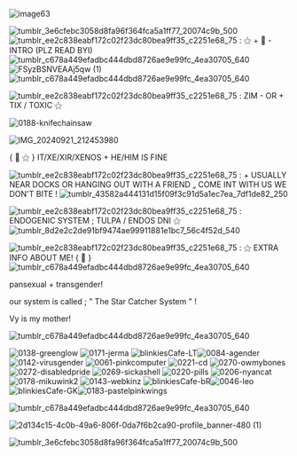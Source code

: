 ![image63](https://github.com/user-attachments/assets/5cea7ada-abd2-471d-83a4-787b133ce32c) 


![tumblr_3e6cfebc3058d8fa96f364fca5a1ff77_20074c9b_500](https://github.com/user-attachments/assets/6ec6e63d-ae7a-445e-8861-49c4da8829ea)
![tumblr_ee2c838eabf172c02f23dc80bea9ff35_c2251e68_75](https://github.com/user-attachments/assets/a2175105-7bf3-453d-813d-e95b0a27100c)
 : ⚝ + 🐬 - INTRO (PLZ READ BYI)
 ![tumblr_c678a449efadbc444dbd8726ae9e99fc_4ea30705_640](https://github.com/user-attachments/assets/9a0cfdbc-3e92-4b61-9f6a-8402383ebe98)
![FSyzBSNVEAAj5qw (1)](https://github.com/user-attachments/assets/d2bfe3b6-a465-46d9-9558-74eb15326cf4)
![tumblr_c678a449efadbc444dbd8726ae9e99fc_4ea30705_640](https://github.com/user-attachments/assets/5506f497-3fd0-4edf-bf38-8dc039cd92f2)

![tumblr_ee2c838eabf172c02f23dc80bea9ff35_c2251e68_75](https://github.com/user-attachments/assets/60f3d1e1-d9f1-4480-82d8-1fc79ce986f4)
: ZIM - OR + TIX / TOXIC ⚝

![0188-knifechainsaw](https://github.com/user-attachments/assets/6a526e18-a42c-4d36-acb7-cbcf01ccdf4a)


![IMG_20240921_212453980](https://github.com/user-attachments/assets/77f77310-91b7-4713-8ed5-74d18930ab81)

{ 🐾 ⚝ } IT/XE/XIR/XENOS + HE/HIM IS FINE

![tumblr_ee2c838eabf172c02f23dc80bea9ff35_c2251e68_75](https://github.com/user-attachments/assets/82983c35-d8ad-48b9-9a44-04730adcf2ce) : + USUALLY NEAR DOCKS OR HANGING OUT WITH A FRIEND „ COME INT WITH US WE DON'T BITE ! ![tumblr_43582a444131d15f09f3c91d5a1ec7ea_7df1de82_250](https://github.com/user-attachments/assets/2a0982c4-1203-4420-bebf-3c44485417d2)

![tumblr_ee2c838eabf172c02f23dc80bea9ff35_c2251e68_75](https://github.com/user-attachments/assets/d3dd6cf6-cdf6-4587-af3a-2b390bceaa93)
 : ENDOGENIC SYSTEM ; TULPA / ENDOS DNI ⚝
![tumblr_8d2e2c2de91bf9474ae99911881e1bc7_56c4f52d_540](https://github.com/user-attachments/assets/7d8619ca-217a-408d-ad11-9881081eda51)

 ![tumblr_ee2c838eabf172c02f23dc80bea9ff35_c2251e68_75](https://github.com/user-attachments/assets/c2dda1ff-d994-44b7-b8d3-b04eceede21d)
: ⚝ EXTRA INFO ABOUT ME! { 🦩 } 
 ![tumblr_c678a449efadbc444dbd8726ae9e99fc_4ea30705_640](https://github.com/user-attachments/assets/3bbb9c28-95a0-4c0d-9d29-6a9c078a5289)


pansexual + transgender! 

our system is called ; " The Star Catcher System " ! 

Vy is my mother! 

![tumblr_c678a449efadbc444dbd8726ae9e99fc_4ea30705_640](https://github.com/user-attachments/assets/791f8bf9-bd7f-4e13-80d3-7d0e35465a3c)

![0138-greenglow](https://github.com/user-attachments/assets/d4a6b64b-ddcd-4d94-8eed-7f134025805e)
![0171-jerma](https://github.com/user-attachments/assets/a7f63515-59d5-44bf-9a58-622f1af01145)
![blinkiesCafe-LT](https://github.com/user-attachments/assets/7ab5357d-0975-49a0-a6ff-f041fa677f64)![0084-agender](https://github.com/user-attachments/assets/dc7d8b4b-5950-4eb1-ad03-4f8918730af0)
![0142-virusgender](https://github.com/user-attachments/assets/c2af9ac8-6db4-4a02-ad45-7e19eda13668)
![0061-pinkcomputer](https://github.com/user-attachments/assets/f5dd44fd-4760-4db8-b4cd-27f80d65e835)
![0221-cd](https://github.com/user-attachments/assets/feeafadc-2e85-4be5-a029-fe76f25e0f6c)
![0270-owmybones](https://github.com/user-attachments/assets/789679b6-a320-49d2-8aa1-0be3a96940e6)
![0272-disabledpride](https://github.com/user-attachments/assets/7e808f39-c8f5-4dc4-bedd-a3cdac9a849e)
![0269-sickashell](https://github.com/user-attachments/assets/811c1c59-6144-49b8-8699-22bc5218669c)
![0220-pills](https://github.com/user-attachments/assets/01022537-1a11-4805-87a9-707373b67d8b)
![0206-nyancat](https://github.com/user-attachments/assets/4fd6d125-3b56-4ee3-aa59-8c241ad7a164)
![0178-mikuwink2](https://github.com/user-attachments/assets/8e2bf089-41bb-4c22-9b5a-3721c6f74397)
![0143-webkinz](https://github.com/user-attachments/assets/ffeb9a8e-a926-4e33-a50b-a8055bcfbfa1)
![blinkiesCafe-bR](https://github.com/user-attachments/assets/5ade0ed2-ad36-4e14-aeb2-81744014233d)![0046-leo](https://github.com/user-attachments/assets/183a7d48-3342-4d44-8d0e-a3bcd2281f46)
 ![blinkiesCafe-GK](https://github.com/user-attachments/assets/051db311-948e-475e-b6ae-6a0a70f98ff6)![0183-pastelpinkwings](https://github.com/user-attachments/assets/3dd8a096-7184-4654-b248-845a8186d9ed)

![tumblr_c678a449efadbc444dbd8726ae9e99fc_4ea30705_640](https://github.com/user-attachments/assets/8ec448ff-85c4-4b70-bc9d-ffb8d5ba96ab)

 ![2d134c15-4c0b-49a6-806f-0da7f6b2ca90-profile_banner-480 (1)](https://github.com/user-attachments/assets/eab1a130-918b-4814-bb9c-e460747ba190)

![tumblr_3e6cfebc3058d8fa96f364fca5a1ff77_20074c9b_500](https://github.com/user-attachments/assets/fdb7da7f-88c9-4f34-85ee-7ae104d5bc06)









